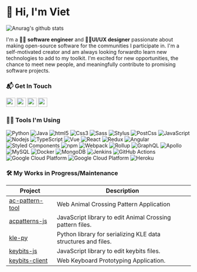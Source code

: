 # 🙌 Hi, I'm Viet 

![Anurag's github stats](https://github-readme-stats.vercel.app/api?username=damsenviet&show_icons=true&title_color=000000)


I'm a 🧑‍💻 **software engineer** and 👨‍🎨**UI/UX designer** passionate about making open-source
software for the communities I participate in. I'm a self-motivated creator and
am always looking forwardto learn new technologies to add to my toolkit. I'm
excited for new opportunities, the chance to meet new people, and meaningfully
contribute to promising software projects.

### 📬 Get In Touch
<a href="https://vietdaitran.com/"><img src="https://img.shields.io/badge/-Website-black?&style=for-the-badge&logo=v&logoColor=white" height=25></a>
<a href="https://www.twitter.com/damsenviet"><img src="https://img.shields.io/badge/twitter-%231DA1F2.svg?&style=for-the-badge&logo=twitter&logoColor=white" height=25></a>
<a href="https://www.linkedin.com/in/viet-tran-b33485151/"><img src="https://img.shields.io/badge/linkedin-%230077B5.svg?&style=for-the-badge&logo=linkedin&logoColor=white" height=25></a>
<a href="https://www.instagram.com/damsenviet/"><img src="https://img.shields.io/badge/instagram-%23E4405F.svg?&style=for-the-badge&logo=instagram&logoColor=white" height=25></a>


### 🧑‍💻 Tools I'm Using

<!-- webstack -->
<img alt="Python" src="https://img.shields.io/badge/-Python-3776ab?style=flat-square&logo=python&logoColor=white" /> <img alt="Java" src="https://img.shields.io/badge/-Java-3776ab?style=flat-square&logo=java&logoColor=white" /> <img alt="html5" src="https://img.shields.io/badge/-HTML5-E34F26?style=flat-square&logo=html5&logoColor=white" /> <img alt="Css3" src="https://img.shields.io/badge/-CSS3-1572b6?style=flat-square&logo=css3&logoColor=white" /> <img alt="Sass" src="https://img.shields.io/badge/-Sass-bf3f80?style=flat-square&logo=sass&logoColor=white" /> <img alt="Stylus" src="https://img.shields.io/badge/-Stylus-333333?style=flat-square&logo=stylus&logoColor=white" /> <img alt="PostCss" src="https://img.shields.io/badge/-PostCSS-dd3a0b?style=flat-square&logo=postcss&logoColor=white" /> <img alt="JavaScript" src="https://img.shields.io/badge/-JavaScript-f7df1c?style=flat-square&logo=typescript&logoColor=black" /> <img alt="Nodejs" src="https://img.shields.io/badge/-Node-43853d?style=flat-square&logo=Node.js&logoColor=white" /> <img alt="TypeScript" src="https://img.shields.io/badge/-TypeScript-007ACC?style=flat-square&logo=typescript&logoColor=white" /> <img alt="Vue" src="https://img.shields.io/badge/-Vue-50C08d?style=flat-square&logo=vue.js&logoColor=white" /> <img alt="React" src="https://img.shields.io/badge/-React-0274ff?style=flat-square&logo=react&logoColor=white" /> <img alt="Redux" src="https://img.shields.io/badge/-Redux-764abc?style=flat-square&logo=redux&logoColor=white" /> <img alt="Angular" src="https://img.shields.io/badge/-Angular-DD0031?style=flat-square&logo=angular&logoColor=white" /> <img alt="Styled Components" src="https://img.shields.io/badge/-Styled_Components-db7092?style=flat-square&logo=styled-components&logoColor=white" /> <img alt="npm" src="https://img.shields.io/badge/-NPM-CB3837?style=flat-square&logo=npm&logoColor=white" /> <img alt="Webpack" src="https://img.shields.io/badge/-Webpack-549ac8?style=flat-square&logo=webpack&logoColor=white" /> <img alt="Rollup" src="https://img.shields.io/badge/-Rollup-EC4A3F?style=flat-square&logo=rollup.js&logoColor=white" /> <img alt="GraphQL" src="https://img.shields.io/badge/-GraphQL-E10098?style=flat-square&logo=graphql&logoColor=white" /> <img alt="Apollo" src="https://img.shields.io/badge/-Apollo_GraphQL-3f20ba?style=flat-square&logo=apollo-graphql&logoColor=white" /> <img alt="MySQL" src="https://img.shields.io/badge/-MySQL-4479a0?style=flat-square&logo=mysql&logoColor=white" /> <img alt="Docker" src="https://img.shields.io/badge/-Docker-2391e6?style=flat-square&logo=docker&logoColor=white" /> <img alt="MongoDB" src="https://img.shields.io/badge/-MongoDB-13aa52?style=flat-square&logo=mongodb&logoColor=white" /> <img alt="Jenkins" src="https://img.shields.io/badge/-Jenkins-d14a39?style=flat-square&logo=jenkins&logoColor=white" /> <img alt="GitHub Actions" src="https://img.shields.io/badge/-Github_Actions-1373e7?style=flat-square&logo=github-actions&logoColor=white" /> <img alt="Google Cloud Platform" src="https://img.shields.io/badge/-Google_Cloud_Platform-3f81ec?style=flat-square&logo=google-cloud&logoColor=white" /> <img alt="Google Cloud Platform" src="https://img.shields.io/badge/-Amazon_Web_Services-232f3e?style=flat-square&logo=amazon-aws&logoColor=white" /> <img alt="Heroku" src="https://img.shields.io/badge/-Heroku-430098?style=flat-square&logo=heroku&logoColor=white" />



### 🛠 My Works in Progress/Maintenance

|Project| Description |
|---|---|
|[ac-pattern-tool](https://github.com/Thulinma/ACNLPatternTool)|Web Animal Crossing Pattern Application
|[acpatterns-js](https://github.com/DamSenViet/acpatterns-js)|JavaScript library to edit Animal Crossing pattern files.|
|[kle-py](https://damsenviet.github.io/kle-py/)|Python library for serializing KLE data structures and files.
|[keybits-js](https://github.com/DamSenViet/keybits-js)|JavaScript library to edit keybits files.|
|[keybits-client](https://github.com/DamSenViet/keybits-js)|Web Keyboard Prototyping Application.|
